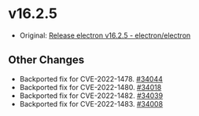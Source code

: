 # v16.2.5

- Original: [Release electron v16.2.5 - electron/electron](https://github.com/electron/electron/releases/tag/v16.2.5)

## Other Changes

- Backported fix for CVE-2022-1478. [#34044](https://github.com/electron/electron/pull/34044)
- Backported fix for CVE-2022-1480. [#34018](https://github.com/electron/electron/pull/34018)
- Backported fix for CVE-2022-1482. [#34039](https://github.com/electron/electron/pull/34039)
- Backported fix for CVE-2022-1483. [#34008](https://github.com/electron/electron/pull/34008)
